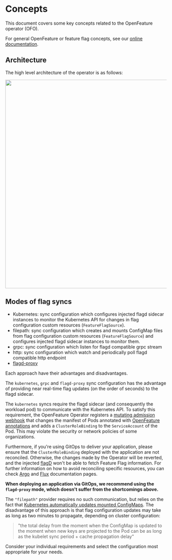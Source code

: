 # Concepts

This document covers some key concepts related to the OpenFeature operator (OFO).

For general OpenFeature or feature flag concepts, see our [online documentation](https://openfeature.dev/docs/reference/intro).

## Architecture

The high level architecture of the operator is as follows:  
<p>
    <img src="../images/arch-0.png" width="650">
</p>

## Modes of flag syncs

- Kubernetes:  sync configuration which configures injected flagd sidecar instances to monitor the Kubernetes API 
  for changes in flag configuration custom resources (`FeatureFlagSource`).
- filepath:  sync configuration which creates and mounts ConfigMap files from flag configuration custom  resources
  (`FeatureFlagSource`) and configures injected flagd sidecar instances to monitor them.
- grpc: sync configuration which listen for flagd compatible grpc stream
- http: sync configuration which watch and periodically poll flagd compatible http endpoint
- [flagd-proxy](./flagd_proxy.md)

Each approach have their advantages and disadvantages. 

The `kubernetes`, `grpc` and `flagd-proxy` sync configuration has the advantage of providing near real-time flag updates (on the order of seconds) to the flagd sidecar. 

The `kubernetes` syncs require the flagd sidecar (and consequently the workload pod) to communicate with the 
Kubernetes API. To satisfy this requirement, the OpenFeature Operator registers a [mutating admission webhook](https://kubernetes.io/docs/reference/access-authn-authz/extensible-admission-controllers/)
that changes the manifest of Pods annotated with [OpenFeature annotations](./annotations.md) and adds a `ClusterRoleBinding`
to the `ServiceAccount` of the Pod. This may violate the security or network policies of some organizations.

Furthermore, if you're using GitOps to deliver your application, please ensure that the `ClusterRoleBinding` deployed with the application
are not reconciled. Otherwise, the changes made by the Operator will be reverted, and the injected [flagD](https://github.com/open-feature/flagd) won't be
able to fetch Feature Flag information. For further information on how to avoid reconciling specific resources, you can check
[Argo](https://argo-cd.readthedocs.io/en/stable/user-guide/diffing/#application-level-configuration) and
[Flux](https://fluxcd.io/flux/components/source/gitrepositories/#excluding-files) documentation pages.

**When deploying an application via GitOps, we recommend using the `flagd-proxy` mode, which doesn't suffer from the shortcomings above.**

The `"filepath"` provider requires no such communication, but relies on the fact that [Kubernetes automatically updates mounted ConfigMaps](https://kubernetes.io/docs/concepts/configuration/configmap/#mounted-configmaps-are-updated-automatically). 
The disadvantage of this approach is that flag configuration updates may take as long as two minutes to propagate, depending on cluster configuration:

> "the total delay from the moment when the ConfigMap is updated to the moment when new keys are projected to the Pod can be as long as the kubelet sync period + cache propagation delay"

Consider your individual requirements and select the configuration most appropriate for your needs.